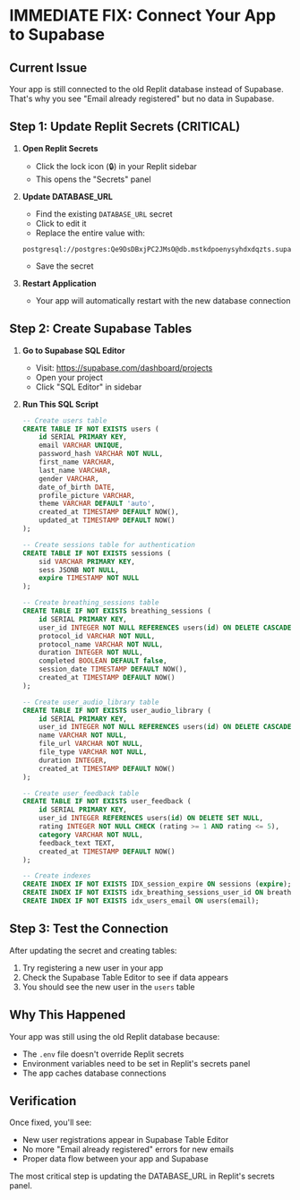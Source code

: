 # IMMEDIATE FIX: Connect Your App to Supabase

## Current Issue
Your app is still connected to the old Replit database instead of Supabase. That's why you see "Email already registered" but no data in Supabase.

## Step 1: Update Replit Secrets (CRITICAL)

1. **Open Replit Secrets**
   - Click the lock icon (🔒) in your Replit sidebar
   - This opens the "Secrets" panel

2. **Update DATABASE_URL**
   - Find the existing `DATABASE_URL` secret
   - Click to edit it
   - Replace the entire value with:
   ```
   postgresql://postgres:Qe9DsDBxjPC2JMsO@db.mstkdpoenysyhdxdqzts.supabase.co:5432/postgres
   ```
   - Save the secret

3. **Restart Application**
   - Your app will automatically restart with the new database connection

## Step 2: Create Supabase Tables

1. **Go to Supabase SQL Editor**
   - Visit: https://supabase.com/dashboard/projects
   - Open your project
   - Click "SQL Editor" in sidebar

2. **Run This SQL Script**
   ```sql
   -- Create users table
   CREATE TABLE IF NOT EXISTS users (
       id SERIAL PRIMARY KEY,
       email VARCHAR UNIQUE,
       password_hash VARCHAR NOT NULL,
       first_name VARCHAR,
       last_name VARCHAR,
       gender VARCHAR,
       date_of_birth DATE,
       profile_picture VARCHAR,
       theme VARCHAR DEFAULT 'auto',
       created_at TIMESTAMP DEFAULT NOW(),
       updated_at TIMESTAMP DEFAULT NOW()
   );

   -- Create sessions table for authentication
   CREATE TABLE IF NOT EXISTS sessions (
       sid VARCHAR PRIMARY KEY,
       sess JSONB NOT NULL,
       expire TIMESTAMP NOT NULL
   );

   -- Create breathing_sessions table
   CREATE TABLE IF NOT EXISTS breathing_sessions (
       id SERIAL PRIMARY KEY,
       user_id INTEGER NOT NULL REFERENCES users(id) ON DELETE CASCADE,
       protocol_id VARCHAR NOT NULL,
       protocol_name VARCHAR NOT NULL,
       duration INTEGER NOT NULL,
       completed BOOLEAN DEFAULT false,
       session_date TIMESTAMP DEFAULT NOW(),
       created_at TIMESTAMP DEFAULT NOW()
   );

   -- Create user_audio_library table
   CREATE TABLE IF NOT EXISTS user_audio_library (
       id SERIAL PRIMARY KEY,
       user_id INTEGER NOT NULL REFERENCES users(id) ON DELETE CASCADE,
       name VARCHAR NOT NULL,
       file_url VARCHAR NOT NULL,
       file_type VARCHAR NOT NULL,
       duration INTEGER,
       created_at TIMESTAMP DEFAULT NOW()
   );

   -- Create user_feedback table
   CREATE TABLE IF NOT EXISTS user_feedback (
       id SERIAL PRIMARY KEY,
       user_id INTEGER REFERENCES users(id) ON DELETE SET NULL,
       rating INTEGER NOT NULL CHECK (rating >= 1 AND rating <= 5),
       category VARCHAR NOT NULL,
       feedback_text TEXT,
       created_at TIMESTAMP DEFAULT NOW()
   );

   -- Create indexes
   CREATE INDEX IF NOT EXISTS IDX_session_expire ON sessions (expire);
   CREATE INDEX IF NOT EXISTS idx_breathing_sessions_user_id ON breathing_sessions(user_id);
   CREATE INDEX IF NOT EXISTS idx_users_email ON users(email);
   ```

## Step 3: Test the Connection

After updating the secret and creating tables:
1. Try registering a new user in your app
2. Check the Supabase Table Editor to see if data appears
3. You should see the new user in the `users` table

## Why This Happened

Your app was still using the old Replit database because:
- The `.env` file doesn't override Replit secrets
- Environment variables need to be set in Replit's secrets panel
- The app caches database connections

## Verification

Once fixed, you'll see:
- New user registrations appear in Supabase Table Editor
- No more "Email already registered" errors for new emails
- Proper data flow between your app and Supabase

The most critical step is updating the DATABASE_URL in Replit's secrets panel.